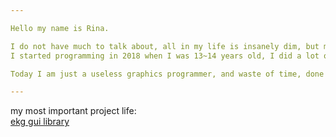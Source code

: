 ```yaml
---

Hello my name is Rina.

I do not have much to talk about, all in my life is insanely dim, but my purpose of making GUIs and GPU-accelerated software makes me wake.
I started programming in 2018 when I was 13~14 years old, I did a lot of Minecraft mods, games, and libraries... The time passed.

Today I am just a useless graphics programmer, and waste of time, done for fall into the oblivion.

---
```


my most important project life:  
[ekg gui library](hhttps://github.com/vokegpu/ekg-ui-library)
